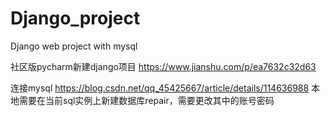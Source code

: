 # Django_project
Django web project with mysql

社区版pycharm新建django项目
https://www.jianshu.com/p/ea7632c32d63

连接mysql
https://blog.csdn.net/qq_45425667/article/details/114636988
本地需要在当前sql实例上新建数据库repair，需要更改其中的账号密码